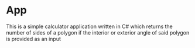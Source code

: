# App
This is a simple calculator application written in C# which returns the number of sides of a polygon if the interior or exterior angle of said polygon is provided as an input
